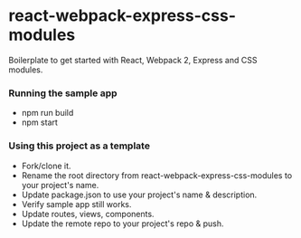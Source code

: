 # react-webpack-express-css-modules
Boilerplate to get started with React, Webpack 2, Express and CSS modules.

### Running the sample app
- npm run build
- npm start

### Using this project as a template
- Fork/clone it.
- Rename the root directory from react-webpack-express-css-modules to your project's name.
- Update package.json to use your project's name & description.
- Verify sample app still works.
- Update routes, views, components.
- Update the remote repo to your project's repo & push.
